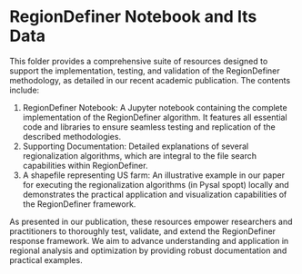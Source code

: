 # RegionDefiner Notebook and Its Data

This folder provides a comprehensive suite of resources designed to support the implementation, testing, and validation of the RegionDefiner methodology, as detailed in our recent academic publication. The contents include:

1. RegionDefiner Notebook: A Jupyter notebook containing the complete implementation of the RegionDefiner algorithm. It features all essential code and libraries to ensure seamless testing and replication of the described methodologies.
2. Supporting Documentation: Detailed explanations of several regionalization algorithms, which are integral to the file search capabilities within RegionDefiner.
3. A shapefile representing US farm: An illustrative example in our paper for executing the regionalization algorithms (in Pysal spopt) locally and demonstrates the practical application and visualization capabilities of the RegionDefiner framework.

As presented in our publication, these resources empower researchers and practitioners to thoroughly test, validate, and extend the RegionDefiner response framework. We aim to advance understanding and application in regional analysis and optimization by providing robust documentation and practical examples.
